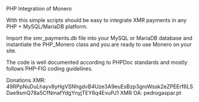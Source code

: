 PHP Integration of Monero

With this simple scripts should be easy to integrate XMR payments in any PHP + MySQL/MariaDB platform.

Import the xmr_payments.db file into your MySQL or MariaDB database and instantiate the PHP_Monero class
and you are ready to use Monero on your site.

The code is well documented according to PHPDoc standards and mostly follows PHP-FIG coding guidelines.

Donations
XMR: 49RPpNuDuLhayv8yHgVSNhgdvB4Uze3A9euEsBzp3groWssk2eZPEErf6LSDae9smQ78a5CfNmafYdgYnyjTEY6q4EvuPJ1
XMR OA: pedrogaspar.pt
